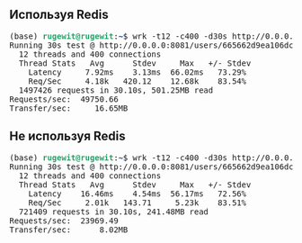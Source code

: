 <h2>Используя Redis</h2>
<pre>(base) <font color="#26A269"><b>rugewit@rugewit</b></font>:<font color="#12488B"><b>~</b></font>$ wrk -t12 -c400 -d30s http://0.0.0.0:8081/users/665662d9ea106dc5807716bc
Running 30s test @ http://0.0.0.0:8081/users/665662d9ea106dc5807716bc
  12 threads and 400 connections
  Thread Stats   Avg      Stdev     Max   +/- Stdev
    Latency     7.92ms    3.13ms  66.02ms   73.29%
    Req/Sec     4.18k   420.12    12.68k    83.54%
  1497426 requests in 30.10s, 501.25MB read
Requests/sec:  49750.66
Transfer/sec:     16.65MB
</pre>
<h2>Не используя Redis</h2>
<pre>
(base) <font color="#26A269"><b>rugewit@rugewit</b></font>:<font color="#12488B"><b>~</b></font>$ wrk -t12 -c400 -d30s http://0.0.0.0:8081/users/665662d9ea106dc5807716bc
Running 30s test @ http://0.0.0.0:8081/users/665662d9ea106dc5807716bc
  12 threads and 400 connections
  Thread Stats   Avg      Stdev     Max   +/- Stdev
    Latency    16.46ms    4.54ms  56.17ms   72.56%
    Req/Sec     2.01k   143.71     5.23k    83.51%
  721409 requests in 30.10s, 241.48MB read
Requests/sec:  23969.49
Transfer/sec:      8.02MB
</pre>